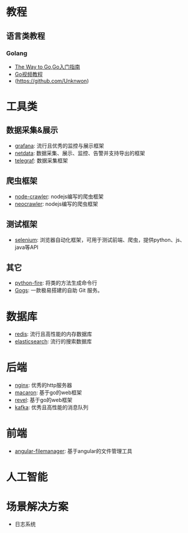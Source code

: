 # 教程
## 语言类教程
### Golang
* [The Way to Go,Go入门指南](https://github.com/Unknwon/the-way-to-go_ZH_CN)
* [Go视频教程](https://github.com/Unknwon/go-fundamental-programming)
* (https://github.com/Unknwon)


# 工具类

## 数据采集&展示
* [grafana](https://github.com/grafana/grafana): 流行且优秀的监控与展示框架
* [netdata](https://github.com/firehol/netdata): 数据采集、展示、监控、告警并支持导出的框架
* [telegraf](https://github.com/influxdata/telegraf): 数据采集框架

## 爬虫框架
* [node-crawler](https://github.com/bda-research/node-crawler): nodejs编写的爬虫框架
* [neocrawler](https://www.npmjs.com/package/neocrawler): nodejs编写的爬虫框架

## 测试框架
* [selenium](https://github.com/SeleniumHQ/selenium): 浏览器自动化框架，可用于测试前端、爬虫，提供python、js、java等API

## 其它
* [python-fire](https://github.com/google/python-fire): 将类的方法生成命令行
* [Gogs](https://github.com/gogits/gogs): 一款极易搭建的自助 Git 服务。


# 数据库
* [redis](https://github.com/antirez/redis): 流行且高性能的内存数据库
* [elasticsearch](https://github.com/elastic/elasticsearch): 流行的搜索数据库


# 后端
* [nginx](https://github.com/nginx/nginx): 优秀的http服务器
* [macaron](https://github.com/go-macaron/macaron): 基于go的web框架
* [revel](http://revel.github.io/): 基于go的web框架
* [kafka](https://github.com/apache/kafka): 优秀且高性能的消息队列


# 前端
* [angular-filemanager](https://github.com/joni2back/angular-filemanager): 基于angular的文件管理工具


# 人工智能


# 场景解决方案
* 日志系统
